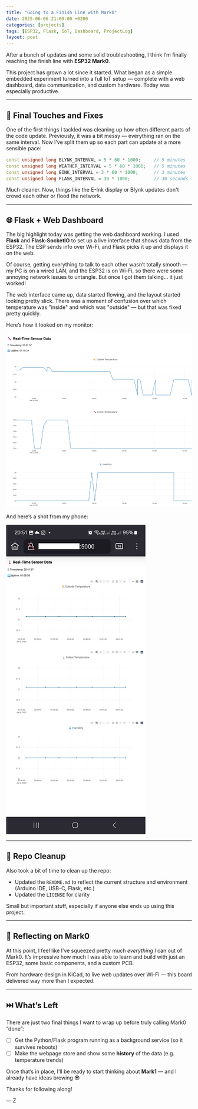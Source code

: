```yaml
---
title: "Going to a Finish Line with Mark0"
date: 2025-06-06 21:00:00 +0200
categories: [projects]
tags: [ESP32, Flask, IoT, Dashboard, ProjectLog]
layout: post
---
```


After a bunch of updates and some solid troubleshooting, I think I’m finally reaching the finish line with **ESP32 Mark0**.

This project has grown a lot since it started. What began as a simple embedded experiment turned into a full IoT setup — complete with a web dashboard, data communication, and custom hardware. Today was especially productive.

---

## 🔧 Final Touches and Fixes

One of the first things I tackled was cleaning up how often different parts of the code update. Previously, it was a bit messy — everything ran on the same interval. Now I’ve split them up so each part can update at a more sensible pace:

```cpp
const unsigned long BLYNK_INTERVAL = 5 * 60 * 1000;     // 5 minutes  
const unsigned long WEATHER_INTERVAL = 5 * 60 * 1000;   // 5 minutes  
const unsigned long EINK_INTERVAL = 3 * 60 * 1000;      // 3 minutes  
const unsigned long FLASK_INTERVAL = 30 * 1000;         // 30 seconds  
```

Much cleaner. Now, things like the E-Ink display or Blynk updates don't crowd each other or flood the network.

---

## 🌐 Flask + Web Dashboard

The big highlight today was getting the web dashboard working. I used **Flask** and **Flask-SocketIO** to set up a live interface that shows data from the ESP32. The ESP sends info over Wi-Fi, and Flask picks it up and displays it on the web.

Of course, getting everything to talk to each other wasn’t totally smooth — my PC is on a wired LAN, and the ESP32 is on Wi-Fi, so there were some annoying network issues to untangle. But once I got them talking... it just worked!

The web interface came up, data started flowing, and the layout started looking pretty slick. There was a moment of confusion over which temperature was "inside" and which was "outside" — but that was fixed pretty quickly.

Here’s how it looked on my monitor:

![Dashboard Screenshot - Desktop View](/assets/img/esp32-mark0/web-screenshot1.png)

And here’s a shot from my phone:

![Dashboard Screenshot - Mobile View](/assets/img/esp32-mark0/web-screenshot2.png)

---

## 📝 Repo Cleanup

Also took a bit of time to clean up the repo:

- Updated the `README.md` to reflect the current structure and environment (Arduino IDE, USB-C, Flask, etc.)
- Updated the `LICENSE` for clarity

Small but important stuff, especially if anyone else ends up using this project.

---

## 🤯 Reflecting on Mark0

At this point, I feel like I’ve squeezed pretty much *everything* I can out of Mark0. It’s impressive how much I was able to learn and build with just an ESP32, some basic components, and a custom PCB.

From hardware design in KiCad, to live web updates over Wi-Fi — this board delivered way more than I expected.

---

## ⏭️ What’s Left

There are just two final things I want to wrap up before truly calling Mark0 “done”:

- [ ] Get the Python/Flask program running as a background service (so it survives reboots)
- [ ] Make the webpage store and show some **history** of the data (e.g. temperature trends)

Once that’s in place, I’ll be ready to start thinking about **Mark1** — and I already have ideas brewing 😎

Thanks for following along!

— Z
